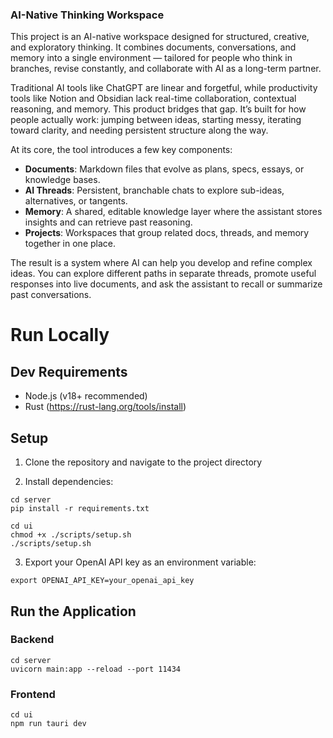 ### **AI-Native Thinking Workspace**

This project is an AI-native workspace designed for structured, creative, and exploratory thinking. It combines documents, conversations, and memory into a single environment — tailored for people who think in branches, revise constantly, and collaborate with AI as a long-term partner.

Traditional AI tools like ChatGPT are linear and forgetful, while productivity tools like Notion and Obsidian lack real-time collaboration, contextual reasoning, and memory. This product bridges that gap. It’s built for how people actually work: jumping between ideas, starting messy, iterating toward clarity, and needing persistent structure along the way.

At its core, the tool introduces a few key components:

- **Documents**: Markdown files that evolve as plans, specs, essays, or knowledge bases.
- **AI Threads**: Persistent, branchable chats to explore sub-ideas, alternatives, or tangents.
- **Memory**: A shared, editable knowledge layer where the assistant stores insights and can retrieve past reasoning.
- **Projects**: Workspaces that group related docs, threads, and memory together in one place.

The result is a system where AI can help you develop and refine complex ideas. You can explore different paths in separate threads, promote useful responses into live documents, and ask the assistant to recall or summarize past conversations.

# Run Locally

## Dev Requirements

- Node.js (v18+ recommended)
- Rust (https://rust-lang.org/tools/install)

## Setup
1. Clone the repository and navigate to the project directory

2. Install dependencies:
```
cd server
pip install -r requirements.txt
```
```
cd ui
chmod +x ./scripts/setup.sh
./scripts/setup.sh
```

3. Export your OpenAI API key as an environment variable:
```
export OPENAI_API_KEY=your_openai_api_key
```


## Run the Application

### Backend
```
cd server
uvicorn main:app --reload --port 11434
```

### Frontend
```
cd ui
npm run tauri dev
```

